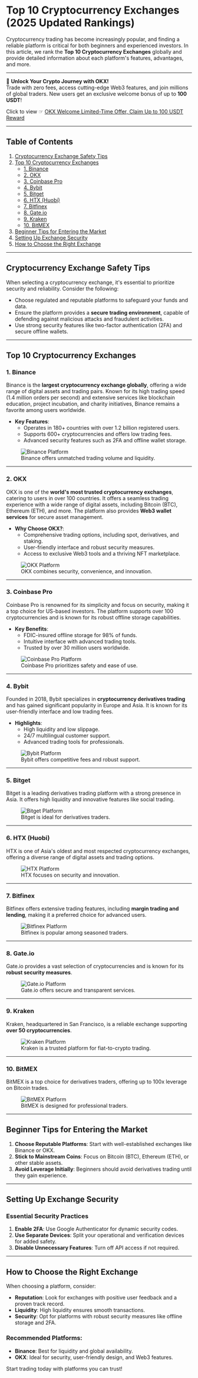 # Top 10 Cryptocurrency Exchanges (2025 Updated Rankings)

Cryptocurrency trading has become increasingly popular, and finding a reliable platform is critical for both beginners and experienced investors. In this article, we rank the **Top 10 Cryptocurrency Exchanges** globally and provide detailed information about each platform's features, advantages, and more.

---

🚀 **Unlock Your Crypto Journey with OKX!**  
Trade with zero fees, access cutting-edge Web3 features, and join millions of global traders. New users get an exclusive welcome bonus of up to **100 USDT**!  

Click to view ☞ [OKX Welcome Limited-Time Offer, Claim Up to 100 USDT Reward](https://bit.ly/OKXe)  

---

## Table of Contents

1. [Cryptocurrency Exchange Safety Tips](#cryptocurrency-exchange-safety-tips)  
2. [Top 10 Cryptocurrency Exchanges](#top-10-cryptocurrency-exchanges)  
   - [1. Binance](#1-binance)  
   - [2. OKX](#2-okx)  
   - [3. Coinbase Pro](#3-coinbase-pro)  
   - [4. Bybit](#4-bybit)  
   - [5. Bitget](#5-bitget)  
   - [6. HTX (Huobi)](#6-htx-huobi)  
   - [7. Bitfinex](#7-bitfinex)  
   - [8. Gate.io](#8-gateio)  
   - [9. Kraken](#9-kraken)  
   - [10. BitMEX](#10-bitmex)  
3. [Beginner Tips for Entering the Market](#beginner-tips-for-entering-the-market)  
4. [Setting Up Exchange Security](#setting-up-exchange-security)  
5. [How to Choose the Right Exchange](#how-to-choose-the-right-exchange)  

---

## Cryptocurrency Exchange Safety Tips

When selecting a cryptocurrency exchange, it's essential to prioritize security and reliability. Consider the following:
- Choose regulated and reputable platforms to safeguard your funds and data.
- Ensure the platform provides a **secure trading environment**, capable of defending against malicious attacks and fraudulent activities.
- Use strong security features like two-factor authentication (2FA) and secure offline wallets.

---

## Top 10 Cryptocurrency Exchanges

### 1. Binance
Binance is the **largest cryptocurrency exchange globally**, offering a wide range of digital assets and trading pairs. Known for its high trading speed (1.4 million orders per second) and extensive services like blockchain education, project incubation, and charity initiatives, Binance remains a favorite among users worldwide.

- **Key Features**:
  - Operates in 180+ countries with over 1.2 billion registered users.
  - Supports 600+ cryptocurrencies and offers low trading fees.
  - Advanced security features such as 2FA and offline wallet storage.

<figure>
<img src="https://img.jbzj.com/file_images/qkl/binancebig.png" alt="Binance Platform">
<figcaption>Binance offers unmatched trading volume and liquidity.</figcaption>
</figure>

---

### 2. OKX
OKX is one of the **world's most trusted cryptocurrency exchanges**, catering to users in over 100 countries. It offers a seamless trading experience with a wide range of digital assets, including Bitcoin (BTC), Ethereum (ETH), and more. The platform also provides **Web3 wallet services** for secure asset management.

- **Why Choose OKX?**:
  - Comprehensive trading options, including spot, derivatives, and staking.
  - User-friendly interface and robust security measures.
  - Access to exclusive Web3 tools and a thriving NFT marketplace.

<figure>
<img src="https://img.jbzj.com/file_images/qkl/okxbig2.png" alt="OKX Platform">
<figcaption>OKX combines security, convenience, and innovation.</figcaption>
</figure>

---

### 3. Coinbase Pro
Coinbase Pro is renowned for its simplicity and focus on security, making it a top choice for US-based investors. The platform supports over 100 cryptocurrencies and is known for its robust offline storage capabilities.

- **Key Benefits**:
  - FDIC-insured offline storage for 98% of funds.
  - Intuitive interface with advanced trading tools.
  - Trusted by over 30 million users worldwide.

<figure>
<img src="https://img.jbzj.com/file_images/qkl/coinbasebig.png" alt="Coinbase Pro Platform">
<figcaption>Coinbase Pro prioritizes safety and ease of use.</figcaption>
</figure>

---

### 4. Bybit
Founded in 2018, Bybit specializes in **cryptocurrency derivatives trading** and has gained significant popularity in Europe and Asia. It is known for its user-friendly interface and low trading fees.

- **Highlights**:
  - High liquidity and low slippage.
  - 24/7 multilingual customer support.
  - Advanced trading tools for professionals.

<figure>
<img src="https://img.jbzj.com/file_images/qkl/bybitbig.jpg" alt="Bybit Platform">
<figcaption>Bybit offers competitive fees and robust support.</figcaption>
</figure>

---

### 5. Bitget
Bitget is a leading derivatives trading platform with a strong presence in Asia. It offers high liquidity and innovative features like social trading.

<figure>
<img src="https://img.jbzj.com/file_images/qkl/bitget2.png" alt="Bitget Platform">
<figcaption>Bitget is ideal for derivatives traders.</figcaption>
</figure>

---

### 6. HTX (Huobi)
HTX is one of Asia's oldest and most respected cryptocurrency exchanges, offering a diverse range of digital assets and trading options.

<figure>
<img src="https://img.jbzj.com/file_images/article/202305/20235181405592502.jpg" alt="HTX Platform">
<figcaption>HTX focuses on security and innovation.</figcaption>
</figure>

---

### 7. Bitfinex
Bitfinex offers extensive trading features, including **margin trading and lending**, making it a preferred choice for advanced users.

<figure>
<img src="https://img.jbzj.com/file_images/article/202305/20235181405592504.jpg" alt="Bitfinex Platform">
<figcaption>Bitfinex is popular among seasoned traders.</figcaption>
</figure>

---

### 8. Gate.io
Gate.io provides a vast selection of cryptocurrencies and is known for its **robust security measures**.

<figure>
<img src="https://img.jbzj.com/file_images/qkl/gateio.jpg" alt="Gate.io Platform">
<figcaption>Gate.io offers secure and transparent services.</figcaption>
</figure>

---

### 9. Kraken
Kraken, headquartered in San Francisco, is a reliable exchange supporting **over 50 cryptocurrencies**.

<figure>
<img src="https://img.jbzj.com/file_images/qkl/krakenbig.png" alt="Kraken Platform">
<figcaption>Kraken is a trusted platform for fiat-to-crypto trading.</figcaption>
</figure>

---

### 10. BitMEX
BitMEX is a top choice for derivatives traders, offering up to 100x leverage on Bitcoin trades.

<figure>
<img src="https://img.jbzj.com/file_images/qkl/bitmexbig.png" alt="BitMEX Platform">
<figcaption>BitMEX is designed for professional traders.</figcaption>
</figure>

---

## Beginner Tips for Entering the Market

1. **Choose Reputable Platforms**: Start with well-established exchanges like Binance or OKX.  
2. **Stick to Mainstream Coins**: Focus on Bitcoin (BTC), Ethereum (ETH), or other stable assets.  
3. **Avoid Leverage Initially**: Beginners should avoid derivatives trading until they gain experience.

---

## Setting Up Exchange Security

### Essential Security Practices
1. **Enable 2FA**: Use Google Authenticator for dynamic security codes.  
2. **Use Separate Devices**: Split your operational and verification devices for added safety.  
3. **Disable Unnecessary Features**: Turn off API access if not required.

---

## How to Choose the Right Exchange

When choosing a platform, consider:
- **Reputation**: Look for exchanges with positive user feedback and a proven track record.  
- **Liquidity**: High liquidity ensures smooth transactions.  
- **Security**: Opt for platforms with robust security measures like offline storage and 2FA.  

### Recommended Platforms:
- **Binance**: Best for liquidity and global availability.  
- **OKX**: Ideal for security, user-friendly design, and Web3 features.

Start trading today with platforms you can trust!
